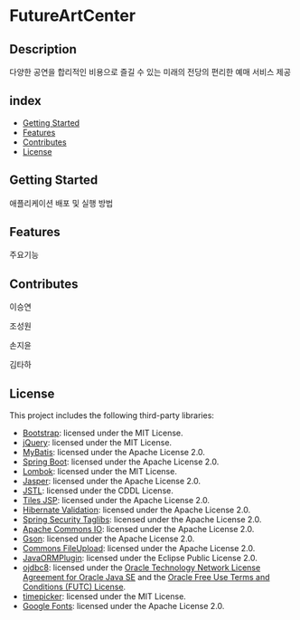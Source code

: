 # FutureArtCenter

## Description

다양한 공연을 합리적인 비용으로 즐길 수 있는 미래의 전당의 편리한 예매 서비스 제공

## index 

  - [Getting Started](#getting-started)
  - [Features](#features)
  - [Contributes](#contributes)
  - [License](#license)

## Getting Started

애플리케이션 배포 및 실행 방법

## Features

주요기능

## Contributes

이승연

조성원

손지윤

김타하

## License

This project includes the following third-party libraries:

- [Bootstrap](https://getbootstrap.com/docs/5.3/about/license/): licensed under the MIT License.
- [jQuery](https://github.com/jquery/jquery): licensed under the MIT License.
- [MyBatis](https://mybatis.org/mybatis-3/licenses.html): licensed under the Apache License 2.0.
- [Spring Boot](https://github.com/spring-projects/spring-boot): licensed under the Apache License 2.0.
- [Lombok](https://projectlombok.org/): licensed under the MIT License.
- [Jasper](https://mvnrepository.com/artifact/org.apache.tomcat.embed/tomcat-embed-jasper/10.1.5): licensed under the Apache License 2.0.
- [JSTL](https://mvnrepository.com/artifact/javax.servlet/jstl): licensed under the CDDL License.
- [Tiles JSP](https://tiles.apache.org/framework/license.html): licensed under the Apache License 2.0.
- [Hibernate Validation](https://mvnrepository.com/artifact/org.hibernate/hibernate-validator/6.1.6.Final): licensed under the Apache License 2.0.
- [Spring Security Taglibs](https://docs.spring.io/spring-security/reference/community.html): licensed under the Apache License 2.0.
- [Apache Commons IO](https://commons.apache.org/proper/commons-io/dependencies.html): licensed under the Apache License 2.0.
- [Gson](https://github.com/google/gson): licensed under the Apache License 2.0.
- [Commons FileUpload](https://commons.apache.org/proper/commons-fileupload/dependencies.html): licensed under the Apache License 2.0.
- [JavaORMPlugin](https://sourceforge.net/projects/java-orm-plugin/): licensed under the Eclipse Public License 2.0.
- [ojdbc8](https://www.oracle.com/database/technologies/appdev/jdbc-downloads.html): licensed under the [Oracle Technology Network License Agreement for Oracle Java SE](https://www.oracle.com/downloads/licenses/javase-license1.html) and the [Oracle Free Use Terms and Conditions (FUTC) License](https://www.oracle.com/downloads/licenses/oracle-free-license.html). 
- [timepicker](https://github.com/wvega/timepicker): licensed under the MIT License.
- [Google Fonts](https://developers.google.com/fonts/terms): licensed under the Apache License 2.0.
